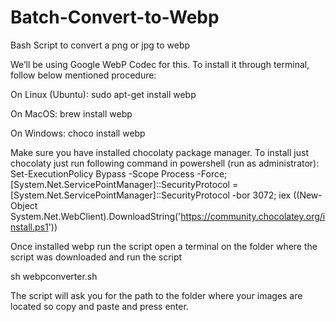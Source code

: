 # Batch-Convert-to-Webp
Bash Script to convert a png or jpg to webp


We’ll be using Google WebP Codec for this. To install it through terminal, follow below mentioned procedure:

On Linux (Ubuntu):
sudo apt-get install webp

On MacOS:
brew install webp


On Windows:
choco install webp

Make sure you have installed chocolaty package manager. To install just chocolaty just run following command in powershell (run as administrator):
Set-ExecutionPolicy Bypass -Scope Process -Force; [System.Net.ServicePointManager]::SecurityProtocol = [System.Net.ServicePointManager]::SecurityProtocol -bor 3072; iex ((New-Object System.Net.WebClient).DownloadString('https://community.chocolatey.org/install.ps1'))


Once installed webp run the script open a terminal on the folder where the script was downloaded and run the script

sh webpconverter.sh

The script will ask you for the path to the folder where your images are located so copy and paste and press enter.
